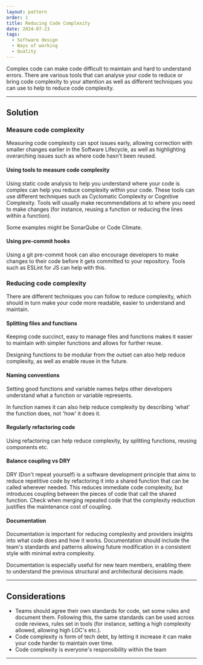 ```yaml
---
layout: pattern
order: 1
title: Reducing Code Complexity
date: 2024-07-23
tags:
  - Software design
  - Ways of working
  - Quality
---
```


Complex code can make code difficult to maintain and hard to understand errors. There are various tools that can analyse your code to reduce or bring code complexity to your attention as well as different techniques you can use to help to reduce code complexity.

---

## Solution

### Measure code complexity

Measuring code complexity can spot issues early, allowing correction with smaller changes earlier in the Software Lifecycle, as well as highlighting overarching issues such as where code hasn't been reused.

#### Using tools to measure code complexity

Using static code analysis to help you understand where your code is complex can help you reduce complexity within your code. These tools can use different techniques such as Cyclomatic Complexity or Cognitive Complexity. Tools will usually make recommendations at to where you need to make changes (for instance, reusing a function or reducing the lines within a function).

Some examples might be SonarQube or Code Climate.

#### Using pre-commit hooks

Using a git pre-commit hook can also encourage developers to make changes to their code before it gets committed to your repository. Tools such as ESLint for JS can help with this.

### Reducing code complexity

There are different techniques you can follow to reduce complexity, which should in turn make your code more readable, easier to understand and maintain.

#### Splitting files and functions

Keeping code succinct, easy to manage files and functions makes it easier to maintain with simpler functions and allows for further reuse.

Designing functions to be modular from the outset can also help reduce complexity, as well as enable reuse in the future.

#### Naming conventions

Setting good functions and variable names helps other developers understand what a function or variable represents.

In function names it can also help reduce complexity by describing 'what' the function does, not 'how' it does it.

#### Regularly refactoring code

Using refactoring can help reduce complexity, by splitting functions, reusing components etc.

#### Balance coupling vs DRY

DRY (Don't repeat yourself) is a software development principle that aims to reduce repetitive code by refactoring it into a shared function that can be called wherever needed. This reduces immediate code complexity, but introduces coupling between the pieces of code that call the shared function. Check when merging repeated code that the complexity reduction justifies the maintenance cost of coupling.

#### Documentation

Documentation is important for reducing complexity and providers insights into what code does and how it works. Documentation should include the team's standards and patterns allowing future modification in a consistent style with minimal extra complexity.

Documentation is especially useful for new team members, enabling them to understand the previous structural and architectural decisions made.

---

## Considerations

- Teams should agree their own standards for code, set some rules and document them. Following this, the same standards can be used across code reviews, rules set in tools (for instance, setting a high complexity allowed, allowing high LOC's etc.).
- Code complexity is form of tech debt, by letting it increase it can make your code harder to maintain over time.
- Code complexity is everyone's responsibility within the team

---
